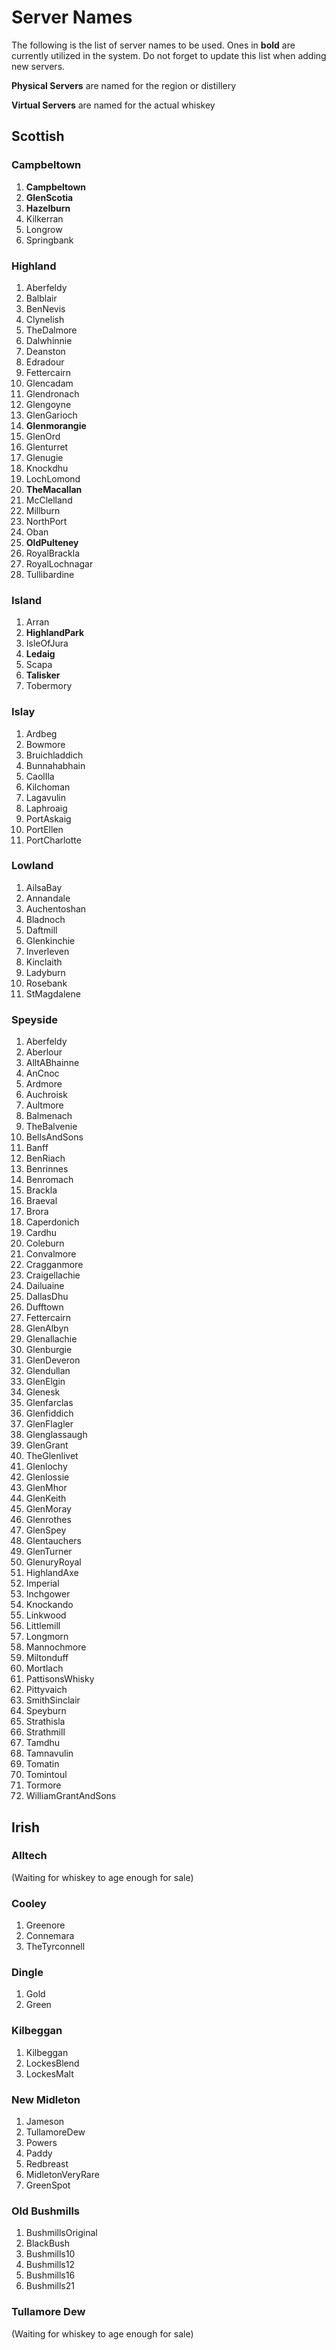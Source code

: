 Server Names
============

The following is the list of server names to be used. Ones in **bold** are
currently utilized in the system. Do not forget to update this list when adding
new servers.

**Physical Servers** are named for the region or distillery

**Virtual Servers** are named for the actual whiskey

## Scottish

### Campbeltown

1. __Campbeltown__
1. __GlenScotia__
1. __Hazelburn__
1. Kilkerran
1. Longrow
1. Springbank

### Highland

1. Aberfeldy
1. Balblair
1. BenNevis
1. Clynelish
1. TheDalmore
1. Dalwhinnie
1. Deanston
1. Edradour
1. Fettercairn
1. Glencadam
1. Glendronach
1. Glengoyne
1. GlenGarioch
1. __Glenmorangie__
1. GlenOrd
1. Glenturret
1. Glenugie
1. Knockdhu
1. LochLomond
1. __TheMacallan__
1. McClelland
1. Millburn
1. NorthPort
1. Oban
1. __OldPulteney__
1. RoyalBrackla
1. RoyalLochnagar
1. Tullibardine

### Island

1. Arran
1. __HighlandPark__
1. IsleOfJura
1. __Ledaig__
1. Scapa
1. __Talisker__
1. Tobermory

### Islay

1. Ardbeg
1. Bowmore
1. Bruichladdich
1. Bunnahabhain
1. CaolIla
1. Kilchoman
1. Lagavulin
1. Laphroaig
1. PortAskaig
1. PortEllen
1. PortCharlotte

### Lowland

1. AilsaBay
1. Annandale
1. Auchentoshan
1. Bladnoch
1. Daftmill
1. Glenkinchie
1. Inverleven
1. Kinclaith
1. Ladyburn
1. Rosebank
1. StMagdalene

### Speyside

1. Aberfeldy
1. Aberlour
1. AlltABhainne
1. AnCnoc
1. Ardmore
1. Auchroisk
1. Aultmore
1. Balmenach
1. TheBalvenie
1. BellsAndSons
1. Banff
1. BenRiach
1. Benrinnes
1. Benromach
1. Brackla
1. Braeval
1. Brora
1. Caperdonich
1. Cardhu
1. Coleburn
1. Convalmore
1. Cragganmore
1. Craigellachie
1. Dailuaine
1. DallasDhu
1. Dufftown
1. Fettercairn
1. GlenAlbyn
1. Glenallachie
1. Glenburgie
1. GlenDeveron
1. Glendullan
1. GlenElgin
1. Glenesk
1. Glenfarclas
1. Glenfiddich
1. GlenFlagler
1. Glenglassaugh
1. GlenGrant
1. TheGlenlivet
1. Glenlochy
1. Glenlossie
1. GlenMhor
1. GlenKeith
1. GlenMoray
1. Glenrothes
1. GlenSpey
1. Glentauchers
1. GlenTurner
1. GlenuryRoyal
1. HighlandAxe
1. Imperial
1. Inchgower
1. Knockando
1. Linkwood
1. Littlemill
1. Longmorn
1. Mannochmore
1. Miltonduff
1. Mortlach
1. PattisonsWhisky
1. Pittyvaich
1. SmithSinclair
1. Speyburn
1. Strathisla
1. Strathmill
1. Tamdhu
1. Tamnavulin
1. Tomatin
1. Tomintoul
1. Tormore
1. WilliamGrantAndSons

## Irish

### Alltech

(Waiting for whiskey to age enough for sale)

### Cooley

1. Greenore
1. Connemara
1. TheTyrconnell

### Dingle

1. Gold
1. Green

### Kilbeggan

1. Kilbeggan
1. LockesBlend
1. LockesMalt

### New Midleton

1. Jameson
1. TullamoreDew
1. Powers
1. Paddy
1. Redbreast
1. MidletonVeryRare
1. GreenSpot

### Old Bushmills

1. BushmillsOriginal
1. BlackBush
1. Bushmills10
1. Bushmills12
1. Bushmills16
1. Bushmills21

### Tullamore Dew

(Waiting for whiskey to age enough for sale)

